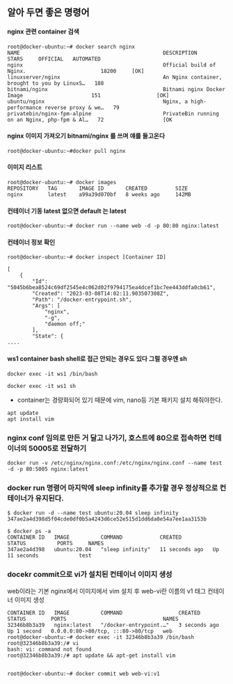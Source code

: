 ## 알아 두면 좋은 명령어


#### nginx 관련 container 검색

```
root@docker-ubuntu:~# docker search nginx
NAME                                              DESCRIPTION                                     STARS     OFFICIAL   AUTOMATED
nginx                                             Official build of Nginx.                        18200     [OK]       
linuxserver/nginx                                 An Nginx container, brought to you by LinuxS…   188                  
bitnami/nginx                                     Bitnami nginx Docker Image                      151                  [OK]
ubuntu/nginx                                      Nginx, a high-performance reverse proxy & we…   79                   
privatebin/nginx-fpm-alpine                       PrivateBin running on an Nginx, php-fpm & Al…   72                   [OK
```

#### nginx 이미지 가져오기  bitnami/nginx 를 쓰며 얘를 들고온다

```
root@docker-ubuntu:~#docker pull nginx
```

#### 이미지 리스트

```
root@docker-ubuntu:~# docker images
REPOSITORY   TAG       IMAGE ID       CREATED         SIZE
nginx        latest    a99a39d070bf   8 weeks ago     142MB
```

#### 컨테이너 기동 latest 없으면 default 는 latest
```
root@docker-ubuntu:~# docker run --name web -d -p 80:80 nginx:latest
```

#### 컨테이너 정보 확인

```
root@docker-ubuntu:~# docker inspect [Container ID]

[
    {
        "Id": "5045b6bea8524c69df2545e4c062d02f9794175ea4dcef1bc7ee443ddfa0cb61",
        "Created": "2023-03-08T14:02:11.903507308Z",
        "Path": "/docker-entrypoint.sh",
        "Args": [
            "nginx",
            "-g",
            "daemon off;"
        ],
        "State": {
....
```

#### ws1 container bash shell로 접근 안되는 경우도 있다 그럴 경우엔 sh

```
docker exec -it ws1 /bin/bash
```

```
docker exec -it ws1 sh
```

- container는 경량화되어 있기 때문에 vim, nano등 기본 패키지 설치 해줘야한다.

```
apt update
apt install vim
```

### nginx conf 임의로 만든 거 달고 나가기, 호스트에 80으로 접속하면 컨테이너의 50005로 전달하기

```
docker run -v /etc/nginx/nginx.conf:/etc/nginx/nginx.conf --name test -d -p 80:5005 nginx:latest
```

### docker run 명령어 마지막에 sleep infinity를 추가할 경우 정상적으로 컨테이너가 유지된다.

```
$ docker run -d --name test ubuntu:20.04 sleep infinity
347ae2a4d398d5f04cde0df0b5a4243d6ce52e515d1dd6da0e54a7ee1aa3153b

$ docker ps -a
CONTAINER ID   IMAGE          COMMAND            CREATED          STATUS          PORTS     NAMES
347ae2a4d398   ubuntu:20.04   "sleep infinity"   11 seconds ago   Up 11 seconds             test
```

### docekr commit으로 vi가 설치된 컨테이너 이미지 생성

web이라는 기본 nginx에서 이미지에서 vim 설치 후 web-vi란 이름의 v1 태그 컨테이너 이미지 생성

```
CONTAINER ID   IMAGE          COMMAND                  CREATED         STATUS        PORTS                               NAMES
32346b8b3a39   nginx:latest   "/docker-entrypoint.…"   3 seconds ago   Up 1 second   0.0.0.0:80->80/tcp, :::80->80/tcp   web
root@docker-ubuntu:~# docker exec -it 32346b8b3a39 /bin/bash
root@32346b8b3a39:/# vi
bash: vi: command not found
root@32346b8b3a39:/# apt update && apt-get install vim


root@docker-ubuntu:~# docker commit web web-vi:v1
```


